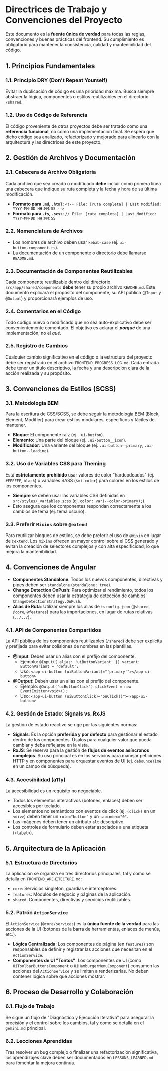 <!-- File: d:\desarrollos\countries2\frontend\WORKING_GUIDELINES.md | Last Modified: 2025-10-19 -->

# Directrices de Trabajo y Convenciones del Proyecto

Este documento es la **fuente única de verdad** para todas las reglas, convenciones y buenas prácticas del frontend. Su cumplimiento es obligatorio para mantener la consistencia, calidad y mantenibilidad del código.

## 1. Principios Fundamentales

### 1.1. Principio DRY (Don't Repeat Yourself)

Evitar la duplicación de código es una prioridad máxima. Busca siempre abstraer la lógica, componentes o estilos reutilizables en el directorio `/shared`.

### 1.2. Uso de Código de Referencia

El código proveniente de otros proyectos debe ser tratado como una **referencia funcional**, no como una implementación final. Se espera que dicho código sea analizado, refactorizado y mejorado para alinearlo con la arquitectura y las directrices de este proyecto.

## 2. Gestión de Archivos y Documentación

### 2.1. Cabecera de Archivo Obligatoria

Cada archivo que sea creado o modificado **debe** incluir como primera línea una cabecera que indique su ruta completa y la fecha y hora de su última modificación.

-   **Formato para `.md`, `.html`**: `<!-- File: [ruta completa] | Last Modified: YYYY-MM-DD HH:MM:SS -->`
-   **Formato para `.ts`, `.scss`**: `// File: [ruta completa] | Last Modified: YYYY-MM-DD HH:MM:SS`

### 2.2. Nomenclatura de Archivos

-   Los nombres de archivo deben usar `kebab-case` (ej. `ui-button.component.ts`).
-   La documentación de un componente o directorio debe llamarse `README.md`.

### 2.3. Documentación de Componentes Reutilizables

Cada componente reutilizable dentro del directorio `src/app/shared/components` **debe** tener su propio archivo `README.md`. Este documento explicará el propósito del componente, su API pública (`@Input` y `@Output`) y proporcionará ejemplos de uso.

### 2.4. Comentarios en el Código

Todo código nuevo o modificado que no sea auto-explicativo debe ser convenientemente comentado. El objetivo es aclarar el ***porqué*** de una implementación, no el *qué*.

### 2.5. Registro de Cambios

Cualquier cambio significativo en el código o la estructura del proyecto debe ser registrado en el archivo `FRONTEND_PROGRESS_LOG.md`. Cada entrada debe tener un título descriptivo, la fecha y una descripción clara de la acción realizada y su propósito.

## 3. Convenciones de Estilos (SCSS)

### 3.1. Metodología BEM

Para la escritura de CSS/SCSS, se debe seguir la metodología BEM (Block, Element, Modifier) para crear estilos modulares, específicos y fáciles de mantener.

-   **Bloque**: El componente raíz (ej. `.ui-button`).
-   **Elemento**: Una parte del bloque (ej. `.ui-button__icon`).
-   **Modificador**: Una variante del bloque (ej. `.ui-button--primary`, `.ui-button--loading`).

### 3.2. Uso de Variables CSS para Theming

Está **estrictamente prohibido** usar valores de color "hardcodeados" (ej. `#FFFFFF`, `black`) o variables SASS (`$mi-color`) para colores en los estilos de los componentes.

-   **Siempre** se deben usar las variables CSS definidas en `src/styles/_variables.scss` (ej. `color: var(--color-primary);`).
-   Esto asegura que los componentes respondan correctamente a los cambios de tema (ej. tema oscuro).

### 3.3. Preferir `Mixins` sobre `@extend`

Para reutilizar bloques de estilos, se debe preferir el uso de `@mixin` en lugar de `@extend`. Los `mixins` ofrecen un mayor control sobre el CSS generado y evitan la creación de selectores complejos y con alta especificidad, lo que mejora la mantenibilidad.

## 4. Convenciones de Angular

-   **Componentes Standalone**: Todos los nuevos componentes, directivas y pipes deben ser `standalone` (`standalone: true`).
-   **Change Detection OnPush**: Para optimizar el rendimiento, todos los componentes deben usar la estrategia de detección de cambios `ChangeDetectionStrategy.OnPush`.
-   **Alias de Ruta**: Utilizar siempre los alias de `tsconfig.json` (`@shared`, `@core`, `@features`) para las importaciones, en lugar de rutas relativas (`../../`).

### 4.1. API de Componentes Compartidos

La API pública de los componentes reutilizables (`/shared`) debe ser explícita y prefijada para evitar colisiones de nombres en las plantillas.

-   **@Input**: Deben usar un alias con el prefijo del componente.
    -   Ejemplo: `@Input({ alias: 'uiButtonVariant' }) variant: ButtonVariant = 'default';`
    -   Uso: `<app-ui-button [uiButtonVariant]="'primary'"></app-ui-button>`
-   **@Output**: Deben usar un alias con el prefijo del componente.
    -   Ejemplo: `@Output('uiButtonClick') clickEvent = new EventEmitter<void>();`
    -   Uso: `<app-ui-button (uiButtonClick)="onClick()"></app-ui-button>`

### 4.2. Gestión de Estado: Signals vs. RxJS

La gestión de estado reactivo se rige por las siguientes normas:

-   **Signals**: Es la opción **preferida y por defecto** para gestionar el estado dentro de los componentes. Úsalos para cualquier valor que pueda cambiar y deba reflejarse en la vista.
-   **RxJS**: Se reserva para la gestión de **flujos de eventos asíncronos complejos**. Su uso principal es en los servicios para manejar peticiones HTTP y en componentes para orquestar eventos de UI (ej. `debounceTime` en un campo de búsqueda).

### 4.3. Accesibilidad (a11y)

La accesibilidad es un requisito no negociable.

-   Todos los elementos interactivos (botones, enlaces) deben ser accesibles por teclado.
-   Los elementos no semánticos con eventos de click (ej. `(click)` en un `<div>`) deben tener un `role="button"` y un `tabindex="0"`.
-   Las imágenes deben tener un atributo `alt` descriptivo.
-   Los controles de formulario deben estar asociados a una etiqueta (`<label>`).

## 5. Arquitectura de la Aplicación

### 5.1. Estructura de Directorios

La aplicación se organiza en tres directorios principales, tal y como se detalla en `FRONTEND_ARCHITECTURE.md`:

-   `core`: Servicios singleton, guardias e interceptores.
-   `features`: Módulos de negocio y páginas de la aplicación.
-   `shared`: Componentes, directivas y servicios reutilizables.

### 5.2. Patrón `ActionService`

El `ActionService` (`@core/services`) es la **única fuente de la verdad** para las acciones de la UI (botones de la barra de herramientas, enlaces de menús, etc.).

-   **Lógica Centralizada**: Los componentes de página (en `features`) son responsables de definir y registrar las acciones que necesitan en el `ActionService`.
-   **Componentes de UI "Tontos"**: Los componentes de UI (como `UiToolbarButtonsComponent` o `UiHamburgerMenuComponent`) consumen las acciones del `ActionService` y se limitan a renderizarlas. No deben contener lógica sobre qué acciones mostrar.

## 6. Proceso de Desarrollo y Colaboración

### 6.1. Flujo de Trabajo

Se sigue un flujo de "Diagnóstico y Ejecución Iterativa" para asegurar la precisión y el control sobre los cambios, tal y como se detalla en el `gemini.md` principal.

### 6.2. Lecciones Aprendidas

Tras resolver un bug complejo o finalizar una refactorización significativa, los aprendizajes clave deben ser documentados en `LESSONS_LEARNED.md` para fomentar la mejora continua.